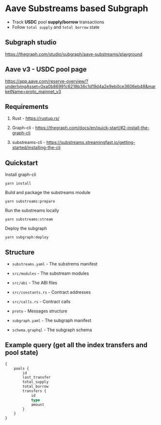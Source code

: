 # Aave Substreams based Subgraph

- Track **USDC** pool **supply/borrow** transactions 
- Follow `total supply` and `total borrow` state



## Subgraph studio
https://thegraph.com/studio/subgraph/aave-substreams/playground



## Aave v3 - USDC pool page
https://app.aave.com/reserve-overview/?underlyingAsset=0xa0b86991c6218b36c1d19d4a2e9eb0ce3606eb48&marketName=proto_mainnet_v3



## Requirements

1. Rust - https://rustup.rs/

2. Graph-cli - https://thegraph.com/docs/en/quick-start/#2-install-the-graph-cli

3. substreams-cli - https://substreams.streamingfast.io/getting-started/installing-the-cli



## Quickstart

Install graph-cli

```
yarn install
```

Build and package the substreams module

```
yarn substreams:prepare
```

Run the substreams locally

```
yarn substreams:stream
```

Deploy the subgraph

```
yarn subgraph:deploy
```



## Structure

- `substreams.yaml` - The substrems manifest
- `src/modules` - The substream modules
- `src/abi` - The ABI files
- `src/constants.rs` - Contract addresses
- `src/calls.rs` - Contract calls
- `proto` - Messages structure


- `subgraph.yaml` - The subgraph manifest
- `schema.graphql` - The subgraph schema



## Example query (get all the index transfers and pool state)

```graphql
{
    pools {
        id
        last_transfer
        total_supply
        total_borrow
        transfers {
            id
            type
            amount
        }
    }
}
```